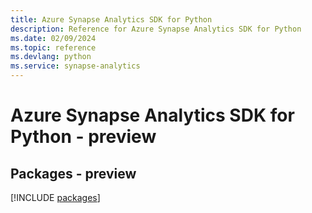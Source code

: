 ```yaml
---
title: Azure Synapse Analytics SDK for Python
description: Reference for Azure Synapse Analytics SDK for Python
ms.date: 02/09/2024
ms.topic: reference
ms.devlang: python
ms.service: synapse-analytics
---
```

# Azure Synapse Analytics SDK for Python - preview
## Packages - preview
[!INCLUDE [packages](synapse-analytics-index.md)]